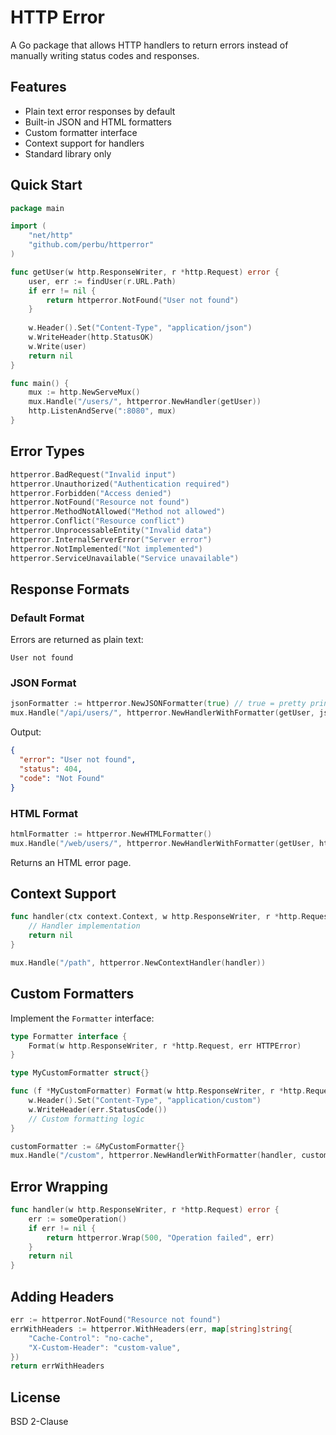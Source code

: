 # HTTP Error

A Go package that allows HTTP handlers to return errors instead of manually writing status codes and responses.

## Features

- Plain text error responses by default
- Built-in JSON and HTML formatters
- Custom formatter interface
- Context support for handlers
- Standard library only

## Quick Start

```go
package main

import (
    "net/http"
    "github.com/perbu/httperror"
)

func getUser(w http.ResponseWriter, r *http.Request) error {
    user, err := findUser(r.URL.Path)
    if err != nil {
        return httperror.NotFound("User not found")
    }
    
    w.Header().Set("Content-Type", "application/json")
    w.WriteHeader(http.StatusOK)
    w.Write(user)
    return nil
}

func main() {
    mux := http.NewServeMux()
    mux.Handle("/users/", httperror.NewHandler(getUser))
    http.ListenAndServe(":8080", mux)
}
```

## Error Types

```go
httperror.BadRequest("Invalid input")
httperror.Unauthorized("Authentication required")
httperror.Forbidden("Access denied")
httperror.NotFound("Resource not found")
httperror.MethodNotAllowed("Method not allowed")
httperror.Conflict("Resource conflict")
httperror.UnprocessableEntity("Invalid data")
httperror.InternalServerError("Server error")
httperror.NotImplemented("Not implemented")
httperror.ServiceUnavailable("Service unavailable")
```

## Response Formats

### Default Format
Errors are returned as plain text:
```
User not found
```

### JSON Format
```go
jsonFormatter := httperror.NewJSONFormatter(true) // true = pretty print
mux.Handle("/api/users/", httperror.NewHandlerWithFormatter(getUser, jsonFormatter))
```

Output:
```json
{
  "error": "User not found",
  "status": 404,
  "code": "Not Found"
}
```

### HTML Format
```go
htmlFormatter := httperror.NewHTMLFormatter()
mux.Handle("/web/users/", httperror.NewHandlerWithFormatter(getUser, htmlFormatter))
```

Returns an HTML error page.

## Context Support

```go
func handler(ctx context.Context, w http.ResponseWriter, r *http.Request) error {
    // Handler implementation
    return nil
}

mux.Handle("/path", httperror.NewContextHandler(handler))
```

## Custom Formatters

Implement the `Formatter` interface:

```go
type Formatter interface {
    Format(w http.ResponseWriter, r *http.Request, err HTTPError)
}

type MyCustomFormatter struct{}

func (f *MyCustomFormatter) Format(w http.ResponseWriter, r *http.Request, err HTTPError) {
    w.Header().Set("Content-Type", "application/custom")
    w.WriteHeader(err.StatusCode())
    // Custom formatting logic
}

customFormatter := &MyCustomFormatter{}
mux.Handle("/custom", httperror.NewHandlerWithFormatter(handler, customFormatter))
```

## Error Wrapping

```go
func handler(w http.ResponseWriter, r *http.Request) error {
    err := someOperation()
    if err != nil {
        return httperror.Wrap(500, "Operation failed", err)
    }
    return nil
}
```

## Adding Headers

```go
err := httperror.NotFound("Resource not found")
errWithHeaders := httperror.WithHeaders(err, map[string]string{
    "Cache-Control": "no-cache",
    "X-Custom-Header": "custom-value",
})
return errWithHeaders
```

## License

BSD 2-Clause
